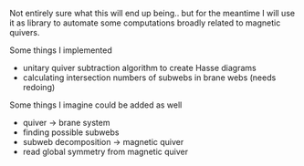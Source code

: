 Not entirely sure what this will end up being.. but for the meantime I will use it as library to automate some computations 
broadly related to magnetic quivers.


Some things I implemented
- unitary quiver subtraction algorithm to create Hasse diagrams
- calculating intersection numbers of subwebs in brane webs (needs redoing)

Some things I imagine could be added as well
- quiver -> brane system
- finding possible subwebs
- subweb decomposition -> magnetic quiver
- read global symmetry from magnetic quiver
